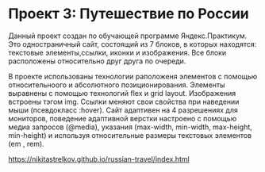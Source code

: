 # Проект 3: Путешествие по России

Данный проект создан по обучающей программе Яндекс.Практикум. Это одностраничный сайт, состоящий из 7 блоков, в которых находятся: текстовые элементы,ссылки, иконки и изображения.
Все блоки расположены относительно друг друга по очереди.

В проекте использованы технологии раположеня элементов с помощью относительноого и абсолютного позиционирования. Элементы выравнены с помощью технологий flex и grid layout. Изображения встроены тэгом img. Ссылки меняют свои свойства при наведении мыши (псевдокласс :hover).
Сайт адаптивен на 4 разрешениях для мониторов, поведение адаптивной верстки настроено с помощью медиа запросов (@media), указания (max-width, min-width, max-height, min-height) и используя относительные размеры текстовых элементов (em , rem).

https://nikitastrelkov.github.io/russian-travel/index.html
